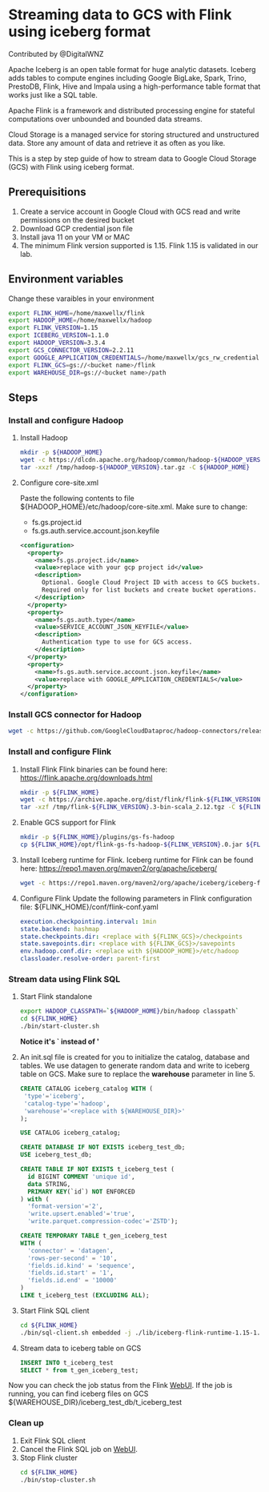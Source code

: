 # Streaming data to GCS with Flink using iceberg format

Contributed by @DigitalWNZ

Apache Iceberg is an open table format for huge analytic datasets. Iceberg adds tables to compute engines including Google BigLake, Spark, Trino, PrestoDB, Flink, Hive and Impala using a high-performance table format that works just like a SQL table.

Apache Flink is a framework and distributed processing engine for stateful computations over unbounded and bounded data streams.

Cloud Storage is a managed service for storing structured and unstructured data. Store any amount of data and retrieve it as often as you like.

This is a step by step guide of how to stream data to Google Cloud Storage (GCS) with Flink using iceberg format.

## Prerequisitions

1. Create a service account in Google Cloud with GCS read and write permissions on the desired bucket
2. Download GCP credential json file
3. Install java 11 on your VM or MAC
4. The minimum Flink version supported is 1.15. Flink 1.15 is validated in our lab.

## Environment variables

Change these varaibles in your environment

```bash
export FLINK_HOME=/home/maxwellx/flink
export HADOOP_HOME=/home/maxwellx/hadoop
export FLINK_VERSION=1.15
export ICEBERG_VERSION=1.1.0
export HADOOP_VERSION=3.3.4
export GCS_CONNECTOR_VERSION=2.2.11
export GOOGLE_APPLICATION_CREDENTIALS=/home/maxwellx/gcs_rw_credential.json
export FLINK_GCS=gs://<bucket name>/flink
export WAREHOUSE_DIR=gs://<bucket name>/path
```

## Steps

### Install and configure Hadoop

1. Install Hadoop

   ```bash
   mkdir -p ${HADOOP_HOME}
   wget -c https://dlcdn.apache.org/hadoop/common/hadoop-${HADOOP_VERSION}/hadoop-${HADOOP_VERSION}.tar.gz -P /tmp
   tar -xxzf /tmp/hadoop-${HADOOP_VERSION}.tar.gz -C ${HADOOP_HOME}
   ```

2. Configure core-site.xml

   Paste the following contents to file ${HADOOP_HOME}/etc/hadoop/core-site.xml. Make sure to change:

   - fs.gs.project.id
   - fs.gs.auth.service.account.json.keyfile

   ```xml
   <configuration>
     <property>
       <name>fs.gs.project.id</name>
       <value>replace with your gcp project id</value>
       <description>
         Optional. Google Cloud Project ID with access to GCS buckets.
         Required only for list buckets and create bucket operations.
       </description>
     </property>
     <property>
       <name>fs.gs.auth.type</name>
       <value>SERVICE_ACCOUNT_JSON_KEYFILE</value>
       <description>
         Authentication type to use for GCS access.
       </description>
     </property>
     <property>
       <name>fs.gs.auth.service.account.json.keyfile</name>
       <value>replace with GOOGLE_APPLICATION_CREDENTIALS</value>
     </property>
   </configuration>
   ```

### Install GCS connector for Hadoop

```bash
wget -c https://github.com/GoogleCloudDataproc/hadoop-connectors/releases/download/v${GCS_CONNECTOR_VERSION}/gcs-connector-hadoop3-${GCS_CONNECTOR_VERSION}-shaded.jar -P ${HADOOP_HOME}/share/hadoop/common/lib
```

### Install and configure Flink

1. Install Flink
Flink binaries can be found here: https://flink.apache.org/downloads.html

   ```bash
   mkdir -p ${FLINK_HOME}
   wget -c https://archive.apache.org/dist/flink/flink-${FLINK_VERSION}.3/flink-${FLINK_VERSION}.3-bin-scala_2.12.tgz -P /tmp
   tar -xzf /tmp/flink-${FLINK_VERSION}.3-bin-scala_2.12.tgz -C ${FLINK_HOME}
   ```

2. Enable GCS support for Flink
   
   ```bash
   mkdir -p ${FLINK_HOME}/plugins/gs-fs-hadoop
   cp ${FLINK_HOME}/opt/flink-gs-fs-hadoop-${FLINK_VERSION}.0.jar ${FLINK_HOME}/plugins/gs-fs-hadoop/
   ```

3. Install Iceberg runtime for Flink. Iceberg runtime for Flink can be found here: https://repo1.maven.org/maven2/org/apache/iceberg/
   ```bash
   wget -c https://repo1.maven.org/maven2/org/apache/iceberg/iceberg-flink-runtime-${FLINK_VERSION}/${ICEBERG_VERSION}/iceberg-flink-runtime-${FLINK_VERSION}-${ICEBERG_VERSION}.jar -P ${FLINK_HOME}/lib
   ```

4. Configure Flink
Update the following parameters in Flink configuration file: ${FLINK_HOME}/conf/flink-conf.yaml

   ```yaml
   execution.checkpointing.interval: 1min
   state.backend: hashmap
   state.checkpoints.dir: <replace with ${FLINK_GCS}>/checkpoints
   state.savepoints.dir: <replace with ${FLINK_GCS}>/savepoints
   env.hadoop.conf.dir: <replace with ${HADOOP_HOME}>/etc/hadoop
   classloader.resolve-order: parent-first
   ```
   
### Stream data using Flink SQL

1. Start Flink standalone

   ```bash
   export HADOOP_CLASSPATH=`${HADOOP_HOME}/bin/hadoop classpath`
   cd ${FLINK_HOME}
   ./bin/start-cluster.sh
   ```

   **Notice it's ` instead of '**

2. An init.sql file is created for you to initialize the catalog, database and tables.
We use datagen to generate random data and write to iceberg table on GCS. Make sure to replace the **warehouse** parameter in line 5.

   ```sql
   CREATE CATALOG iceberg_catalog WITH (
    'type'='iceberg',
    'catalog-type'='hadoop',
    'warehouse'='<replace with ${WAREHOUSE_DIR}>'
   );

   USE CATALOG iceberg_catalog;

   CREATE DATABASE IF NOT EXISTS iceberg_test_db;
   USE iceberg_test_db;

   CREATE TABLE IF NOT EXISTS t_iceberg_test (
     id BIGINT COMMENT 'unique id',
     data STRING,
     PRIMARY KEY(`id`) NOT ENFORCED
   ) with (
     'format-version'='2',
     'write.upsert.enabled'='true',
     'write.parquet.compression-codec'='ZSTD');

   CREATE TEMPORARY TABLE t_gen_iceberg_test
   WITH (
     'connector' = 'datagen',
     'rows-per-second' = '10',
     'fields.id.kind' = 'sequence',
     'fields.id.start' = '1',
     'fields.id.end' = '10000'
   )
   LIKE t_iceberg_test (EXCLUDING ALL);
   ```

1. Start Flink SQL client

   ```bash
   cd ${FLINK_HOME}
   ./bin/sql-client.sh embedded -j ./lib/iceberg-flink-runtime-1.15-1.1.0.jar -i init.sql shell
   ```

2. Stream data to iceberg table on GCS
   
   ```sql
   INSERT INTO t_iceberg_test
   SELECT * from t_gen_iceberg_test;
   ```

Now you can check the job status from the Flink [WebUI](http://localhost:8081). If the job is running, you can find iceberg files on GCS ${WAREHOUSE_DIR}/iceberg_test_db/t_iceberg_test

### Clean up

1. Exit Flink SQL client
2. Cancel the Flink SQL job on [WebUI](http://localhost:8081). 
3. Stop Flink cluster
   ```bash
   cd ${FLINK_HOME}
   ./bin/stop-cluster.sh
   ```